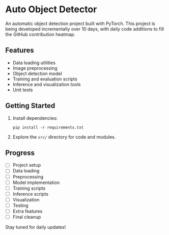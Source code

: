 # Auto Object Detector

An automatic object detection project built with PyTorch. This project is being developed incrementally over 10 days, with daily code additions to fill the GitHub contribution heatmap.

## Features

- Data loading utilities
- Image preprocessing
- Object detection model
- Training and evaluation scripts
- Inference and visualization tools
- Unit tests

## Getting Started

1. Install dependencies:
   ```
   pip install -r requirements.txt
   ```
2. Explore the `src/` directory for code and modules.

## Progress

- [ ] Project setup
- [ ] Data loading
- [ ] Preprocessing
- [ ] Model implementation
- [ ] Training scripts
- [ ] Inference scripts
- [ ] Visualization
- [ ] Testing
- [ ] Extra features
- [ ] Final cleanup

Stay tuned for daily updates!
